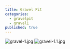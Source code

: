 ```yaml
---
title: Gravel Pit
categories: 
  - gravelpit
  - gravel1
published: true
---
```


![gravel-1.jpg]({{site.baseurl}}/_posts/gravel-1.jpg)
![gravel-1.1.jpg]({{site.baseurl}}/_posts/gravel-1.1.jpg)
